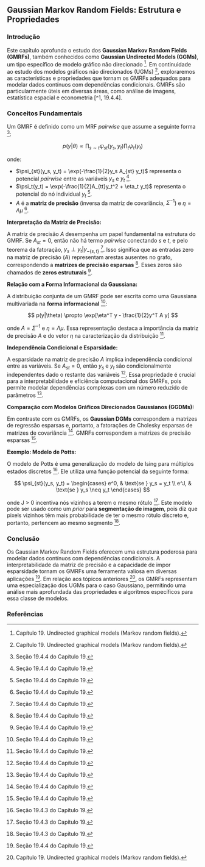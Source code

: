 ## Gaussian Markov Random Fields: Estrutura e Propriedades

### Introdução
Este capítulo aprofunda o estudo dos **Gaussian Markov Random Fields (GMRFs)**, também conhecidos como **Gaussian Undirected Models (GGMs)**, um tipo específico de modelo gráfico não direcionado [^1]. Em continuidade ao estudo dos modelos gráficos não direcionados (UGMs) [^1], exploraremos as características e propriedades que tornam os GMRFs adequados para modelar dados contínuos com dependências condicionais. GMRFs são particularmente úteis em diversas áreas, como análise de imagens, estatística espacial e econometria [^1, 19.4.4].

### Conceitos Fundamentais

Um GMRF é definido como um MRF *pairwise* que assume a seguinte forma [^19.4.4]:

$$ p(y|\theta) \propto \prod_{s \sim t} \psi_{st}(y_s, y_t) \prod_t \psi_t(y_t) $$

onde:

*   $\psi_{st}(y_s, y_t) = \exp(-\frac{1}{2}y_s A_{st} y_t)$ representa o potencial *pairwise* entre as variáveis $y_s$ e $y_t$ [^19.4.4].
*   $\psi_t(y_t) = \exp(-\frac{1}{2}A_{tt}y_t^2 + \eta_t y_t)$ representa o potencial do nó individual $y_t$ [^19.4.4].
*   $A$ é a **matriz de precisão** (inversa da matriz de covariância, $\Sigma^{-1}$) e $\eta = \Lambda \mu$ [^19.4.4].

**Interpretação da Matriz de Precisão:**

A matriz de precisão $A$ desempenha um papel fundamental na estrutura do GMRF. Se $A_{st} = 0$, então não há termo *pairwise* conectando $s$ e $t$, e pelo teorema da fatoração, $y_s \perp y_t | y_{-\{s,t\}}$ [^19.4.4]. Isso significa que as entradas zero na matriz de precisão ($A$) representam arestas ausentes no grafo, correspondendo a **matrizes de precisão esparsas** [^19.4.4]. Esses zeros são chamados de **zeros estruturais** [^19.4.4].

**Relação com a Forma Informacional da Gaussiana:**

A distribuição conjunta de um GMRF pode ser escrita como uma Gaussiana multivariada na **forma informacional** [^19.4.4]:

$$ p(y|\theta) \propto \exp[\eta^T y - \frac{1}{2}y^T A y] $$

onde $A = \Sigma^{-1}$ e $\eta = \Lambda \mu$. Essa representação destaca a importância da matriz de precisão $A$ e do vetor $\eta$ na caracterização da distribuição [^19.4.4].

**Independência Condicional e Esparsidade:**

A esparsidade na matriz de precisão $A$ implica independência condicional entre as variáveis. Se $A_{st} = 0$, então $y_s$ e $y_t$ são condicionalmente independentes dado o restante das variáveis [^19.4.4]. Essa propriedade é crucial para a interpretabilidade e eficiência computacional dos GMRFs, pois permite modelar dependências complexas com um número reduzido de parâmetros [^19.4.4].

**Comparação com Modelos Gráficos Direcionados Gaussianos (GGDMs):**

Em contraste com os GMRFs, os **Gaussian DGMs** correspondem a matrizes de regressão esparsas e, portanto, a fatorações de Cholesky esparsas de matrizes de covariância [^19.4.4]. GMRFs correspondem a matrizes de precisão esparsas [^19.4.4].

**Exemplo: Modelo de Potts:**

O modelo de Potts é uma generalização do modelo de Ising para múltiplos estados discretos [^19.4.3]. Ele utiliza uma função potencial da seguinte forma:

$$ \psi_{st}(y_s, y_t) = \begin{cases} e^0, & \text{se } y_s = y_t \\ e^J, & \text{se } y_s \neq y_t \end{cases} $$

onde J > 0 incentiva nós vizinhos a terem o mesmo rótulo [^19.4.3]. Este modelo pode ser usado como um *prior* para **segmentação de imagem**, pois diz que pixels vizinhos têm mais probabilidade de ter o mesmo rótulo discreto e, portanto, pertencem ao mesmo segmento [^19.4.3].

### Conclusão

Os Gaussian Markov Random Fields oferecem uma estrutura poderosa para modelar dados contínuos com dependências condicionais. A interpretabilidade da matriz de precisão e a capacidade de impor esparsidade tornam os GMRFs uma ferramenta valiosa em diversas aplicações [^19.4.4]. Em relação aos tópicos anteriores [^1], os GMRFs representam uma especialização dos UGMs para o caso Gaussiano, permitindo uma análise mais aprofundada das propriedades e algoritmos específicos para essa classe de modelos.

### Referências
[^1]: Capítulo 19. Undirected graphical models (Markov random fields).
[^19.4.3]: Seção 19.4.3 do Capítulo 19.
[^19.4.4]: Seção 19.4.4 do Capítulo 19.

<!-- END -->